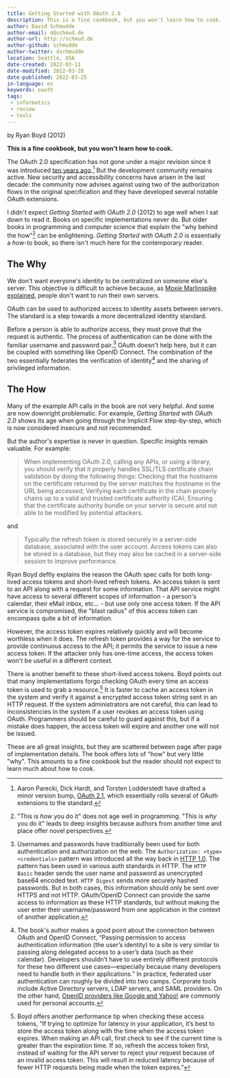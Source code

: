 ```yaml
---
title: Getting Started with OAuth 2.0
description: This is a fine cookbook, but you won't learn how to cook.
author: David Schmudde
author-email: d@schmud.de
author-url: http://schmud.de
author-github: schmudde
author-twitter: dschmudde
location: Seattle, USA
date-created: 2022-03-11
date-modified: 2022-03-28
date-published: 2022-03-25
in-language: en
keywords: oauth
tags:
 - informatics
 - review
 - tools
---
```


by Ryan Boyd (2012)

**This is a fine cookbook, but you won't learn how to cook.**

The OAuth 2.0 specification has not gone under a major revision since it was introduced [ten years ago](https://datatracker.ietf.org/doc/html/rfc6749).[^aaronpk] But the development community remains active. New security and accessibility concerns have arisen in the last decade: the community now advises against using two of the authorization flows in the original specification and they have developed several notable OAuth extensions.

[^aaronpk]: Aaron Parecki, Dick Hardt, and Torsten Lodderstedt have drafted a minor version bump, [OAuth 2.1](https://aaronparecki.com/2020/03/11/14/oauth-2-1), which essentially rolls several of OAuth extensions to the standard.

I didn't expect *Getting Started with OAuth 2.0* (2012) to age well when I sat down to read it. Books on specific implementations never do. But older books in programming and computer science that explain the "why behind the how"[^why-how] can be enlightening. *Getting Started with OAuth 2.0* is essentially a *how*-to book, so there isn't much here for the contemporary reader.

[^why-how]: "This is *how* you do it" does not age well in programming. "This is *why* you do it" leads to deep insights because authors from another time and place offer novel perspectives.

## The Why

We don't want everyone's identity to be centralized on someone else's server. This objective is difficult to achieve because, as [Moxie Marlinspike explained](https://moxie.org/2022/01/07/web3-first-impressions.html), people don't want to run their own servers.

OAuth can be used to authorized access to identity assets between servers. The standard is a step towards a more decentralized identity standard.

Before a person is able to authorize access, they must prove that the request is authentic. The process of authentication can be done with the familiar username and password pair.[^authentication] OAuth doesn't help here, but it can be coupled with something like OpenID Connect. The combination of the two essentially federates the verification of identity[^oidc] and the sharing of privileged information.

[^authentication]: Usernames and passwords have traditionally been used for both authentication and authorization on the web. The `Authorization: <type> <credentials>` pattern was introduced all the way back in [HTTP 1.0](https://www.rfc-editor.org/rfc/rfc1945). The pattern has been used in various auth standards in HTTP. The `HTTP Basic` header sends the user name and password as unencrypted base64 encoded text. `HTTP Digest` sends more securely hashed passwords. But in both cases, this information should only be sent over HTTPS and not HTTP. OAuth/OpenID Connect can provide the same access to information as these HTTP standards, but without making the user enter their username/password from one application in the context of another application.

[^oidc]: The book's author makes a good point about the connection between OAuth and OpenID Connect, &ldquo;Passing permission to access authentication information (the user’s identity) to a site is very similar to passing along delegated access to a user’s data (such as their calendar). Developers shouldn’t have to use entirely different protocols for these two different use cases—especially because many developers need to handle both in their applications.&rdquo; In practice, federated user authentication can roughly be divided into two camps. Corporate tools include Active Directory servers, LDAP servers, and SAML providers. On the other hand, [OpenID providers like Google and Yahoo!](https://en.wikipedia.org/wiki/List_of_OAuth_providers) are commonly used for personal accounts.

## The How

Many of the example API calls in the book are not very helpful. And some are now downright problematic. For example, *Getting Started with OAuth 2.0* shows its age when going through the Implicit Flow step-by-step, which is now considered insecure and not recommended.

But the author's expertise is never in question. Specific insights remain valuable. For example:

> When implementing OAuth 2.0, calling any APIs, or using a library, you should verify that it properly handles SSL/TLS certificate chain validation by doing the following things: Checking that the hostname on the certificate returned by the server matches the hostname in the URL being accessed; Verifying each certificate in the chain properly chains up to a valid and trusted certificate authority (CA); Ensuring that the certificate authority bundle on your server is secure and not able to be modified by potential attackers.

and

> Typically the refresh token is stored securely in a server-side database, associated with the user account. Access tokens can also be stored in a database, but they may also be cached in a server-side session to improve performance.

Ryan Boyd deftly explains the reason the OAuth spec calls for both long-lived access tokens and short-lived refresh tokens. An access token is sent to an API along with a request for some information. That API service might have access to several different scopes of information - a person's calendar, their eMail inbox, etc... - but use only one access token. If the API service is compromised, the "blast radius" of this access token can encompass quite a bit of information.

However, the access token expires relatively quickly and will become worthless when it does. The refresh token provides a way for the service to provide continuous access to the API; it permits the service to issue a new access token. If the attacker only has one-time access, the access token won't be useful in a different context.

There is another benefit to these short-lived access tokens. Boyd points out that many implementations forgo checking OAuth every time an access token is used to grab a resource.[^oauth-tip] It is faster to cache an access token in the system and verify it against a encrypted access token string sent in an HTTP request. If the system administrators are not careful, this can lead to inconsistencies in the system if a user revokes an access token using OAuth. Programmers should be careful to guard against this, but if a mistake does happen, the access token will expire and another one will not be issued.

[^oauth-tip]: Boyd offers another performance tip when checking these access tokens, &ldquo;If trying to optimize for latency in your application, it’s best to store the access token along with the time when the access token expires. When making an API call, first check to see if the current time is greater than the expiration time. If so, refresh the access token first, instead of waiting for the API server to reject your request because of an invalid access token. This will result in reduced latency because of fewer HTTP requests being made when the token expires.&rdquo;

These are all great insights, but they are scattered between page after page of implementation details. The book offers lots of "how" but very little "why". This amounts to a fine cookbook but the reader should not expect to learn much about how to cook.
